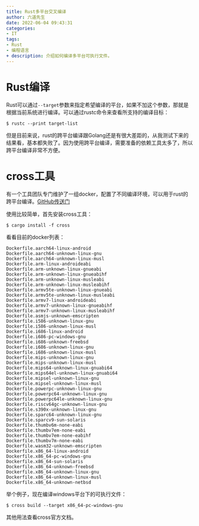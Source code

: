 ```yaml
---
title: Rust多平台交叉编译
author: 六道先生
date: 2022-06-04 09:43:31
categories:
- IT
tags:
- Rust
- 编程语言
+ description: 介绍如何编译多平台可执行文件。
---
```

# Rust编译

Rust可以通过`--target`参数来指定希望编译的平台，如果不加这个参数，那就是根据当前系统进行编译。可以通过rustc命令来查看所支持的编译目标：
```Shell
$ rustc --print target-list 
```

但是目前来说，rust的跨平台编译跟Golang还是有很大差距的，从我测试下来的结果看，基本都失败了。因为使用跨平台编译，需要准备的依赖工具太多了，所以跨平台编译非常不方便。

# cross工具

有一个工具团队专门维护了一组docker，配置了不同编译环境，可以用于rust的跨平台编译。[GitHub传送门]

[GitHub传送门]: https://github.com/cross-rs/cross

使用比较简单，首先安装cross工具：
```Shell
$ cargo install -f cross
```

看看目前的docker列表：
```
Dockerfile.aarch64-linux-android
Dockerfile.aarch64-unknown-linux-gnu
Dockerfile.aarch64-unknown-linux-musl
Dockerfile.arm-linux-androideabi
Dockerfile.arm-unknown-linux-gnueabi
Dockerfile.arm-unknown-linux-gnueabihf
Dockerfile.arm-unknown-linux-musleabi
Dockerfile.arm-unknown-linux-musleabihf
Dockerfile.armv5te-unknown-linux-gnueabi
Dockerfile.armv5te-unknown-linux-musleabi
Dockerfile.armv7-linux-androideabi
Dockerfile.armv7-unknown-linux-gnueabihf
Dockerfile.armv7-unknown-linux-musleabihf
Dockerfile.asmjs-unknown-emscripten
Dockerfile.i586-unknown-linux-gnu
Dockerfile.i586-unknown-linux-musl
Dockerfile.i686-linux-android
Dockerfile.i686-pc-windows-gnu
Dockerfile.i686-unknown-freebsd
Dockerfile.i686-unknown-linux-gnu
Dockerfile.i686-unknown-linux-musl
Dockerfile.mips-unknown-linux-gnu
Dockerfile.mips-unknown-linux-musl
Dockerfile.mips64-unknown-linux-gnuabi64
Dockerfile.mips64el-unknown-linux-gnuabi64
Dockerfile.mipsel-unknown-linux-gnu
Dockerfile.mipsel-unknown-linux-musl
Dockerfile.powerpc-unknown-linux-gnu
Dockerfile.powerpc64-unknown-linux-gnu
Dockerfile.powerpc64le-unknown-linux-gnu
Dockerfile.riscv64gc-unknown-linux-gnu
Dockerfile.s390x-unknown-linux-gnu
Dockerfile.sparc64-unknown-linux-gnu
Dockerfile.sparcv9-sun-solaris
Dockerfile.thumbv6m-none-eabi
Dockerfile.thumbv7em-none-eabi
Dockerfile.thumbv7em-none-eabihf
Dockerfile.thumbv7m-none-eabi
Dockerfile.wasm32-unknown-emscripten
Dockerfile.x86_64-linux-android
Dockerfile.x86_64-pc-windows-gnu
Dockerfile.x86_64-sun-solaris
Dockerfile.x86_64-unknown-freebsd
Dockerfile.x86_64-unknown-linux-gnu
Dockerfile.x86_64-unknown-linux-musl
Dockerfile.x86_64-unknown-netbsd
```

举个例子，现在编译windows平台下的可执行文件：
```Shell
$ cross build --target x86_64-pc-windows-gnu
```
其他用法查看cross官方文档。